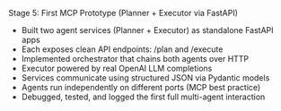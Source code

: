 
Stage 5: First MCP Prototype (Planner + Executor via FastAPI)
- Built two agent services (Planner + Executor) as standalone FastAPI apps
- Each exposes clean API endpoints: /plan and /execute
- Implemented orchestrator that chains both agents over HTTP
- Executor powered by real OpenAI LLM completions
- Services communicate using structured JSON via Pydantic models
- Agents run independently on different ports (MCP best practice)
- Debugged, tested, and logged the first full multi-agent interaction

